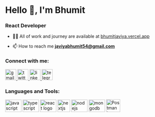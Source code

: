 <!-- <div align="center">
  <img height="600" src="https://images.anandtech.com/doci/17429/WWDC22_Carousel_678x452.jpg"  />
</div> -->

<h1 align="left">Hello 👋, I'm Bhumit</h1>
<h3 align="left">React Developer</h3>

- 👨‍💻 All of work and journey are available at [bhumitjaviya.vercel.app](https://bhumitjaviya.vercel.app/)

- 📫 How to reach me [**javiyabhumit54@gmail.com**](mailto:javiyabhumit54@gmail.com)

<h3 align="left">Connect with me:</h3>
<div align="left">
  <a href="mailto:javiyabhumit54@gmail.com" target="_blank">
    <img src="https://img.shields.io/static/v1?message=Gmail&logo=gmail&label=&color=D14836&logoColor=white&labelColor=&style=for-the-badge" height="35" alt="gmail logo">
</a>
<a href="https://x.com/bhumit_javiya" target="_blank">
    <img src="https://img.shields.io/static/v1?message=Twitter&logo=X&label=&color=1DA1F2&logoColor=white&labelColor=&style=for-the-badge" height="35" alt="twitter logo">
</a>
<a href="https://www.linkedin.com/in/javiya-bhumit-768245240/" target="_blank">
    <img src="https://img.shields.io/static/v1?message=LinkedIn&logo=linkedin&label=&color=0077B5&logoColor=white&labelColor=&style=for-the-badge" height="35" alt="linkedin logo">
</a>
<a href="https://t.me/Bhumit_Javiya30" target="_blank">
    <img src="https://img.shields.io/static/v1?message=Telegram&logo=telegram&label=&color=2CA5E0&logoColor=white&labelColor=&style=for-the-badge" height="35" alt="telegram logo">
</a>
</div>

<h3 align="left">Languages and Tools:</h3>
<div align="left">
  <img src="https://cdn.jsdelivr.net/gh/devicons/devicon/icons/javascript/javascript-original.svg" height="40" width="52" alt="javascript logo"  />
  <img src="https://cdn.jsdelivr.net/gh/devicons/devicon/icons/typescript/typescript-original.svg" height="40" width="52" alt="typescript logo"  />
  <img src="https://cdn.jsdelivr.net/gh/devicons/devicon/icons/react/react-original.svg" height="40" width="52" alt="react logo"  />
  <img src="https://media.graphassets.com/VKHHNvEETYqZRkqgjybc" height="40" width="40" alt="nextjs logo"  />
  <img src="https://cdn.jsdelivr.net/gh/devicons/devicon/icons/nodejs/nodejs-original.svg" height="40" width="52" alt="nodejs logo"  />
  <img src="https://cdn.jsdelivr.net/gh/devicons/devicon/icons/mongodb/mongodb-original.svg" height="40" width="52" alt="mongodb logo"  />
  <img src="https://www.vectorlogo.zone/logos/getpostman/getpostman-icon.svg" height="41" width="45" alt="Postman logo"  />
     
</div>
